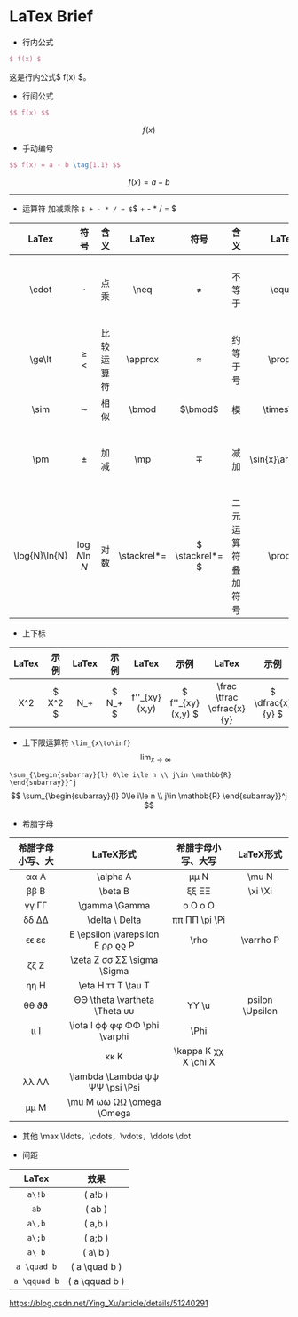 # LaTex Brief
- 行内公式
```LaTex
$ f(x) $
```
这是行内公式$ f(x) $。

- 行间公式
```LaTex
$$ f(x) $$
```
$$ f(x) $$


- 手动编号
```LaTex
$$ f(x) = a - b \tag{1.1} $$
```
$$ f(x) = a - b \tag{1.1} $$

----

- 运算符
加减乘除
`$ + - * / = $`$ + - * / = $

|LaTex|符号|含义|LaTex|符号|含义|LaTex|符号|含义|
|:----:|:----:|:----:|:----:|:----:|:----:|:----:|:----:|:----:|
|\cdot|$\cdot$|点乘|\neq|$\neq$|不等于|\equiv|$\equiv$|恒等于/等价|
|\ge\lt|$\ge\lt$|比较运算符|\approx|$\approx$|约等于号|\propto|\gg\ll|$\gg\ll$|远大于远小于|
|\sim|$\sim$|相似|\bmod|$\bmod$|模|\times\div|$\times\div$|乘除|
|\pm|$\pm$|加减|\mp|$\mp$|减加|\sin{x}\arcsin{x}|$\sin{x}\arcsin{x}$|正弦反正弦|
|\log{N}\ln{N}|$\log{N} \ln{N}$|对数|\stackrel*=|$ \stackrel*= $|二元运算符叠加符号|\propto|$\propto$|正比|

- 上下标

|LaTex|示例|LaTex|示例|LaTex|示例|LaTex|示例|LaTex|示例|
|:----:|:----:|:----:|:----:|:----:|:----:|:----:|:----:|:----:|:----:|
|X^2|$ X^2 $|N_+|$ N_+ $|f''_{xy}(x,y)|$ f''_{xy}(x,y) $|\frac<br>\tfrac<br>\dfrac{x}{y}|$ \dfrac{x}{y} $|\sqrt[n]{...}|$ \sqrt[n]{\frac{x}{y}} $|

- 上下限运算符
`\lim_{x\to\inf}`$$ \lim_{x\to\infty} $$

`\sum_{\begin{subarray}{l}
    0\le i\le n \\
    j\in \mathbb{R}
\end{subarray}}^j`
$$ \sum_{\begin{subarray}{l}
    0\le i\le n \\
    j\in \mathbb{R}
\end{subarray}}^j $$

- 希腊字母

| 希腊字母小写、大 | LaTeX形式 | 希腊字母小写、大写 | LaTeX形式 |
|:-----:|:-----:|:-----:|:-----:|
|αα A	|\alpha A|	μμ N|	\mu N|
|ββ B	|\beta B|	ξξ ΞΞ|	\xi \Xi|
|γγ ΓΓ|	\gamma \Gamma|	o O	o O
|δδ ΔΔ|	\delta \ Delta|	ππ ΠΠ	\pi \Pi
|ϵϵ εε| E	\epsilon \varepsilon E	ρρ ϱϱ P	|\rho |\varrho P
|ζζ Z	|\zeta Z	σσ ΣΣ	\sigma \Sigma
|ηη H	|\eta H	ττ T	\tau T
|θθ ϑϑ| ΘΘ	\theta \vartheta \Theta	υυ |ΥΥ	\u|psilon \Upsilon
|ιι I	|\iota I	ϕϕ φφ ΦΦ	\phi \varphi |\Phi
||κκ K	|\kappa K	χχ X	\chi X
|λλ ΛΛ|	\lambda \Lambda	ψψ ΨΨ	\psi \Psi
|μμ M	|\mu M	ωω ΩΩ	\omega \Omega

- 其他
\max
\ldots，\cdots，\vdots，\ddots \dot

- 间距

| LaTex |  效果  |
|:-----:|:------:|
|`a\!b`|\( a\!b \)|
|`ab`|\( ab \)|
|`a\,b`|\( a\,b \)|
|`a\;b`|\( a\;b \)|
|`a\ b`|\( a\ b \)|
|`a \quad b`|\( a \quad b \)|
|`a \qquad b`|\( a \qquad b \)|


https://blog.csdn.net/Ying_Xu/article/details/51240291